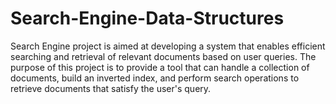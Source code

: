 # Search-Engine-Data-Structures
Search Engine project is aimed at developing a system that enables efficient searching and retrieval of relevant documents based on user queries. The purpose of this project is to provide a tool that can handle a collection of documents, build an inverted index, and perform search operations to retrieve documents that satisfy the user's query.
